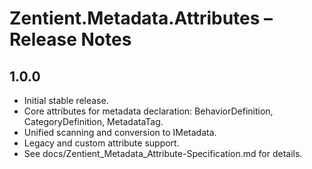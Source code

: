 # Zentient.Metadata.Attributes – Release Notes

## 1.0.0
- Initial stable release.
- Core attributes for metadata declaration: BehaviorDefinition, CategoryDefinition, MetadataTag.
- Unified scanning and conversion to IMetadata.
- Legacy and custom attribute support.
- See docs/Zentient_Metadata_Attribute-Specification.md for details.
